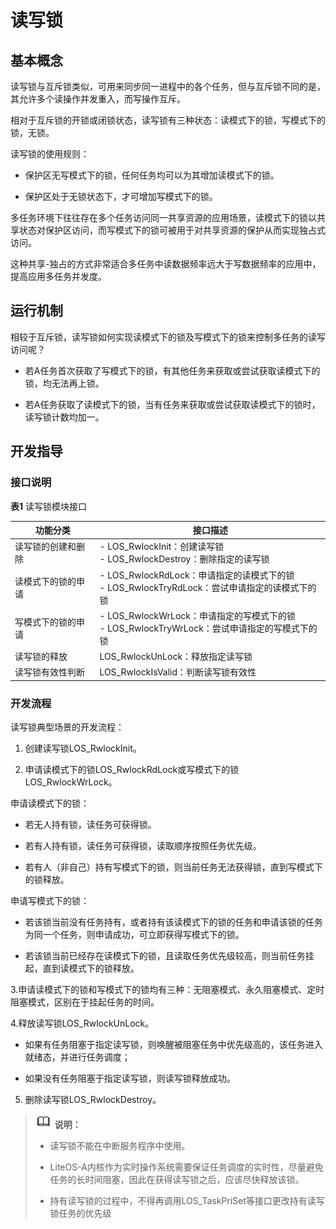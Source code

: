 # 读写锁


## 基本概念

读写锁与互斥锁类似，可用来同步同一进程中的各个任务，但与互斥锁不同的是，其允许多个读操作并发重入，而写操作互斥。

相对于互斥锁的开锁或闭锁状态，读写锁有三种状态：读模式下的锁，写模式下的锁，无锁。

读写锁的使用规则：

- 保护区无写模式下的锁，任何任务均可以为其增加读模式下的锁。

- 保护区处于无锁状态下，才可增加写模式下的锁。

多任务环境下往往存在多个任务访问同一共享资源的应用场景，读模式下的锁以共享状态对保护区访问，而写模式下的锁可被用于对共享资源的保护从而实现独占式访问。

这种共享-独占的方式非常适合多任务中读数据频率远大于写数据频率的应用中，提高应用多任务并发度。


## 运行机制

相较于互斥锁，读写锁如何实现读模式下的锁及写模式下的锁来控制多任务的读写访问呢？

- 若A任务首次获取了写模式下的锁，有其他任务来获取或尝试获取读模式下的锁，均无法再上锁。

- 若A任务获取了读模式下的锁，当有任务来获取或尝试获取读模式下的锁时，读写锁计数均加一。


## 开发指导


### 接口说明

  **表1** 读写锁模块接口

| 功能分类 | 接口描述 | 
| -------- | -------- |
| 读写锁的创建和删除 | -&nbsp;LOS_RwlockInit：创建读写锁<br/>-&nbsp;LOS_RwlockDestroy：删除指定的读写锁 | 
| 读模式下的锁的申请 | -&nbsp;LOS_RwlockRdLock：申请指定的读模式下的锁<br/>-&nbsp;LOS_RwlockTryRdLock：尝试申请指定的读模式下的锁 | 
| 写模式下的锁的申请 | -&nbsp;LOS_RwlockWrLock：申请指定的写模式下的锁<br/>-&nbsp;LOS_RwlockTryWrLock：尝试申请指定的写模式下的锁 | 
| 读写锁的释放 | LOS_RwlockUnLock：释放指定读写锁 | 
| 读写锁有效性判断 | LOS_RwlockIsValid：判断读写锁有效性 | 


### 开发流程

读写锁典型场景的开发流程：

1. 创建读写锁LOS_RwlockInit。

2. 申请读模式下的锁LOS_RwlockRdLock或写模式下的锁LOS_RwlockWrLock。

申请读模式下的锁：

- 若无人持有锁，读任务可获得锁。

- 若有人持有锁，读任务可获得锁，读取顺序按照任务优先级。

- 若有人（非自己）持有写模式下的锁，则当前任务无法获得锁，直到写模式下的锁释放。

申请写模式下的锁：

- 若该锁当前没有任务持有，或者持有该读模式下的锁的任务和申请该锁的任务为同一个任务，则申请成功，可立即获得写模式下的锁。

- 若该锁当前已经存在读模式下的锁，且读取任务优先级较高，则当前任务挂起，直到读模式下的锁释放。

3.申请读模式下的锁和写模式下的锁均有三种：无阻塞模式、永久阻塞模式、定时阻塞模式，区别在于挂起任务的时间。

4.释放读写锁LOS_RwlockUnLock。

- 如果有任务阻塞于指定读写锁，则唤醒被阻塞任务中优先级高的，该任务进入就绪态，并进行任务调度；

- 如果没有任务阻塞于指定读写锁，则读写锁释放成功。

5. 删除读写锁LOS_RwlockDestroy。

> ![icon-note.gif](public_sys-resources/icon-note.gif) **说明：**
> - 读写锁不能在中断服务程序中使用。
> 
> - LiteOS-A内核作为实时操作系统需要保证任务调度的实时性，尽量避免任务的长时间阻塞，因此在获得读写锁之后，应该尽快释放该锁。
> 
> - 持有读写锁的过程中，不得再调用LOS_TaskPriSet等接口更改持有读写锁任务的优先级
